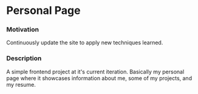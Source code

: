 # Personal Page

### Motivation
  Continuously update the site to apply new techniques learned.

### Description
  A simple frontend project at it's current iteration. Basically my personal 
  page where it showcases information about me, some of my 
  projects, and my resume.
